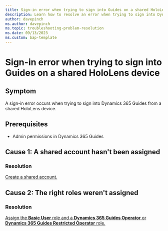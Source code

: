 ```yaml
---
title: Sign-in error when trying to sign into Guides on a shared HoloLens device 
description: Learn how to resolve an error when trying to sign into Dynamics 365 Guides on a shared device license
author: davepinch
ms.author: davepinch
ms.topic: troubleshooting-problem-resolution 
ms.date: 09/13/2023
ms.custom: bap-template
---
```


# Sign-in error when trying to sign into Guides on a shared HoloLens device

## Symptom

A sign-in error occurs when trying to sign into Dynamics 365 Guides from a shared HoloLens device.

## Prerequisites

- Admin permissions in Dynamics 365 Guides

## Cause 1: A shared account hasn't been assigned

### Resolution

[Create a shared account.](dynamics365/mixed-reality/guides/device-license)

## Cause 2: The right roles weren't assigned

### Resolution

[Assign the **Basic User** role and a **Dynamics 365 Guides Operator** or **Dynamics 365 Guides Restricted Operator** role.](dynamics365/mixed-reality/guides/device-license#assign-an-operator-role-to-the-shared-account)
